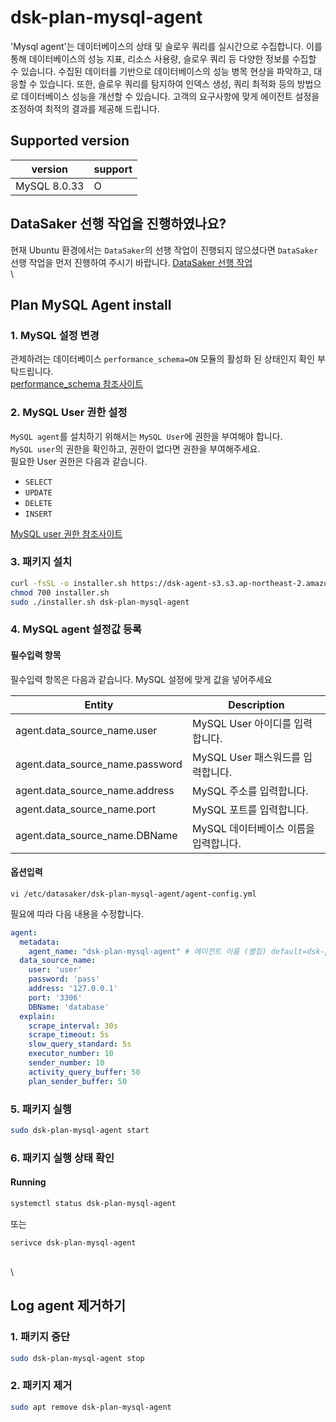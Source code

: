 # dsk-plan-mysql-agent

'Mysql agent'는 데이터베이스의 상태 및 슬로우 쿼리를 실시간으로 수집합니다. 이를 통해 데이터베이스의 성능 지표, 리소스 사용량, 슬로우 쿼리 등 다양한 정보를 수집할 수 있습니다. 수집된 데이터를 기반으로 데이터베이스의 성능 병목 현상을 파악하고, 대응할 수 있습니다. 또한, 슬로우 쿼리를 탐지하여 인덱스 생성, 쿼리 최적화 등의 방법으로 데이터베이스 성능을 개선할 수 있습니다. 고객의 요구사항에 맞게 에이전트 설정을 조정하여 최적의 결과를 제공해 드립니다.

## Supported version

| version      | support |
| ------------ | ------- |
| MySQL 8.0.33 | O       |

## DataSaker 선행 작업을 진행하였나요?

현재 Ubuntu 환경에서는 `DataSaker`의 선행 작업이 진행되지 않으셨다면 `DataSaker` 선행 작업을 먼저 진행하여 주시기 바랍니다. [DataSaker 선행 작업]($%7BPREPARATION\_MANUAL\_KR%7D/)\
\


## Plan MySQL Agent install

### 1. MySQL 설정 변경

관제하려는 데이터베이스 `performance_schema=ON` 모듈의 활성화 된 상태인지 확인 부탁드립니다.\
[performance\_schema 참조사이트](https://dev.mysql.com/doc/refman/8.0/en/performance-schema-quick-start.html)

### 2. MySQL User 권한 설정

`MySQL agent`를 설치하기 위해서는 `MySQL User`에 권한을 부여해야 합니다.\
`MySQL user`의 권한을 확인하고, 권한이 없다면 권한을 부여해주세요.\
필요한 User 권한은 다음과 같습니다.

* `SELECT`
* `UPDATE`
* `DELETE`
* `INSERT`

[MySQL user 권한 참조사이트](https://dev.mysql.com/doc/refman/8.0/en/grant.html)

### 3. 패키지 설치

```bash
curl -fsSL -o installer.sh https://dsk-agent-s3.s3.ap-northeast-2.amazonaws.com/dsk-agent-s3/public/install.sh
chmod 700 installer.sh
sudo ./installer.sh dsk-plan-mysql-agent
```

### 4. MySQL agent 설정값 등록

#### 필수입력 항목

필수입력 항목은 다음과 같습니다. MySQL 설정에 맞게 값을 넣어주세요

| Entity                            | Description             |
| --------------------------------- | ----------------------- |
| agent.data\_source\_name.user     | MySQL User 아이디를 입력합니다.  |
| agent.data\_source\_name.password | MySQL User 패스워드를 입력합니다. |
| agent.data\_source\_name.address  | MySQL 주소를 입력합니다.        |
| agent.data\_source\_name.port     | MySQL 포트를 입력합니다.        |
| agent.data\_source\_name.DBName   | MySQL 데이터베이스 이름을 입력합니다. |

#### 옵션입력

```shell
vi /etc/datasaker/dsk-plan-mysql-agent/agent-config.yml
```

필요에 따라 다음 내용을 수정합니다.

```yaml
agent:
  metadata:
    agent_name: "dsk-plan-mysql-agent" # 에이전트 이름 (별칭) default=dsk-plan-mysql-agent
  data_source_name:
    user: 'user'
    password: 'pass'
    address: '127.0.0.1'
    port: '3306'
    DBName: 'database'
  explain:
    scrape_interval: 30s
    scrape_timeout: 5s
    slow_query_standard: 5s
    executor_number: 10
    sender_number: 10
    activity_query_buffer: 50
    plan_sender_buffer: 50
```

### 5. 패키지 실행

```bash
sudo dsk-plan-mysql-agent start
```

### 6. 패키지 실행 상태 확인

#### Running

```bash
systemctl status dsk-plan-mysql-agent
```

또는

```shell
serivce dsk-plan-mysql-agent
```

\
\


## Log agent 제거하기

### 1. 패키지 중단

```bash
sudo dsk-plan-mysql-agent stop
```

### 2. 패키지 제거

```bash
sudo apt remove dsk-plan-mysql-agent
```
